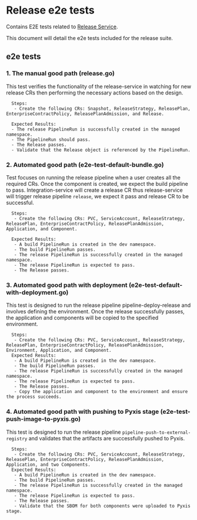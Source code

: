 # Release e2e tests

Contains E2E tests related to [Release Service](https://github.com/redhat-appstudio/infra-deployments/tree/main/components/release).

This document will detail the e2e tests included for the release suite.

## e2e tests
### 1. The manual good path (release.go)
   This test verifies the functionality of the release-service in watching for new release CRs then performing the necessary actions based on the design.

      Steps:
       - Create the following CRs: Snapshot, ReleaseStrategy, ReleasePlan, EnterpriseContractPolicy, ReleasePlanAdmission, and Release.

      Expected Results:
      - The release PipelineRun is successfully created in the managed namespace.
      - The PipelineRun should pass.
      - The Release passes.
      - Validate that the Release object is referenced by the PipelineRun.

### 2. Automated good path (e2e-test-default-bundle.go)
   Test focuses on running the release pipeline when a user creates all the required CRs. Once the component is created, we expect the build pipeline to pass. Integration-service will create a release CR thus release-service will trigger release pipeline `release`, we expect it pass and release CR to be successful.

      Steps:
       - Create the following CRs: PVC, ServiceAccount, ReleaseStrategy, ReleasePlan, EnterpriseContractPolicy, ReleasePlanAdmission, Application, and Component.

      Expected Results:
       - A build PipelineRun is created in the dev namespace.
       - The build PipelineRun passes.
       - The release PipelineRun is successfully created in the managed namespace.
       - The release PipelineRun is expected to pass.
       - The Release passes.

### 3. Automated good path with deployment (e2e-test-default-with-deployment.go)

   This test is designed to run the release pipeline pipeline-deploy-release and involves defining the environment. Once the release successfully passes, the application and components will be copied to the specified environment.

      Steps:
       - Create the following CRs: PVC, ServiceAccount, ReleaseStrategy, ReleasePlan, EnterpriseContractPolicy, ReleasePlanAdmission, Environment, Application, and Component.            
      Expected Results:
       - A build PipelineRun is created in the dev namespace.
       - The build PipelineRun passes.
       - The release PipelineRun is successfully created in the managed namespace.
       - The release PipelineRun is expected to pass.
       - The Release passes.
       - Copy the application and component to the environment and ensure the process succeeds.

### 4. Automated good path with pushing to Pyxis stage (e2e-test-push-image-to-pyxis.go)

   This test is designed to run the release pipeline `pipeline-push-to-external-registry` and validates that the artifacts are successfully pushed to Pyxis.

      Steps:
       - Create the following CRs: PVC, ServiceAccount, ReleaseStrategy, ReleasePlan, EnterpriseContractPolicy, ReleasePlanAdmission, Application, and two Components.            
      Expected Results:
       - A build PipelineRun is created in the dev namespace.
       - The build PipelineRun passes.
       - The release PipelineRun is successfully created in the managed namespace.
       - The release PipelineRun is expected to pass.
       - The Release passes.
       - Validate that the SBOM for both components were uploaded to Pyxis stage.